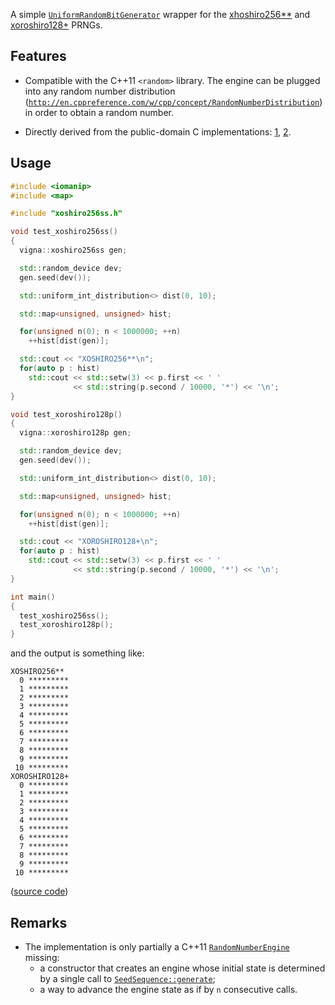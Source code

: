 A simple [`UniformRandomBitGenerator`](http://en.cppreference.com/w/cpp/concept/UniformRandomBitGenerator) wrapper for the [xhoshiro256**](http://xoshiro.di.unimi.it/) and [xoroshiro128+](http://xoroshiro.di.unimi.it/) PRNGs.

## Features

- Compatible with the C++11 `<random>` library.
  The engine can be plugged into any random number distribution ([`http://en.cppreference.com/w/cpp/concept/RandomNumberDistribution`](http://en.cppreference.com/w/cpp/concept/RandomNumberDistribution)) in order to obtain a random number.

- Directly derived from the public-domain C implementations: [1](http://xoshiro.di.unimi.it/xoshiro256starstar.c), [2](http://xoroshiro.di.unimi.it/xoroshiro128plus.c).

## Usage

```c++
#include <iomanip>
#include <map>

#include "xoshiro256ss.h"

void test_xoshiro256ss()
{
  vigna::xoshiro256ss gen;

  std::random_device dev;
  gen.seed(dev());

  std::uniform_int_distribution<> dist(0, 10);

  std::map<unsigned, unsigned> hist;

  for(unsigned n(0); n < 1000000; ++n)
    ++hist[dist(gen)];

  std::cout << "XOSHIRO256**\n";
  for(auto p : hist)
    std::cout << std::setw(3) << p.first << ' '
              << std::string(p.second / 10000, '*') << '\n';
}

void test_xoroshiro128p()
{
  vigna::xoroshiro128p gen;

  std::random_device dev;
  gen.seed(dev());

  std::uniform_int_distribution<> dist(0, 10);

  std::map<unsigned, unsigned> hist;

  for(unsigned n(0); n < 1000000; ++n)
    ++hist[dist(gen)];

  std::cout << "XOROSHIRO128+\n";
  for(auto p : hist)
    std::cout << std::setw(3) << p.first << ' '
              << std::string(p.second / 10000, '*') << '\n';
}

int main()
{
  test_xoshiro256ss();
  test_xoroshiro128p();
}
```

and the output is something like:

```
XOSHIRO256**
  0 *********
  1 *********
  2 *********
  3 *********
  4 *********
  5 *********
  6 *********
  7 *********
  8 *********
  9 *********
 10 *********
XOROSHIRO128+
  0 *********
  1 *********
  2 *********
  3 *********
  4 *********
  5 *********
  6 *********
  7 *********
  8 *********
  9 *********
 10 *********
```

([source code](https://github.com/morinim/xoshiro256ss/blob/master/example.cc))

## Remarks

- The implementation is only partially a C++11 [`RandomNumberEngine`](https://en.cppreference.com/w/cpp/named_req/RandomNumberEngine) missing:
  - a constructor that creates an engine whose initial state is determined by a single call to [`SeedSequence::generate`](http://en.cppreference.com/w/cpp/concept/SeedSequence);
  - a way to advance the engine state as if by `n` consecutive calls.
